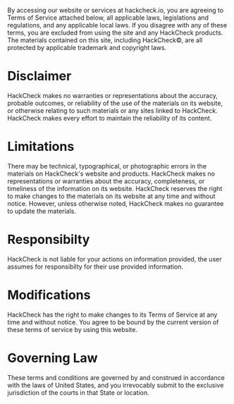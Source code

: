 By accessing our website or services at hackcheck.io, you are agreeing to Terms of Service attached below, all applicable laws, legislations and regulations, and any applicable local laws. If you disagree with any of these terms, you are excluded from using the site and any HackCheck products. The materials contained on this site, including HackCheck©, are all protected by applicable trademark and copyright laws.

# Disclaimer
HackCheck makes no warranties or representations about the accuracy, probable outcomes, or reliability of the use of the materials on its website, or otherwise relating to such materials or any sites linked to HackCheck. HackCheck makes every effort to maintain the reliability of its content.

# Limitations
There may be technical, typographical, or photographic errors in the materials on HackCheck's website and products. HackCheck makes no representations or warranties about the accuracy, completeness, or timeliness of the information on its website. HackCheck reserves the right to make changes to the materials on its website at any time and without notice. However, unless otherwise noted, HackCheck makes no guarantee to update the materials.

# Responsibilty
HackCheck is not liable for your actions on information provided, the user assumes for responsibilty for their use provided information.

# Modifications
HackCheck has the right to make changes to its Terms of Service at any time and without notice. You agree to be bound by the current version of these terms of service by using this website.

# Governing Law
These terms and conditions are governed by and construed in accordance with the laws of United States, and you irrevocably submit to the exclusive jurisdiction of the courts in that State or location.
